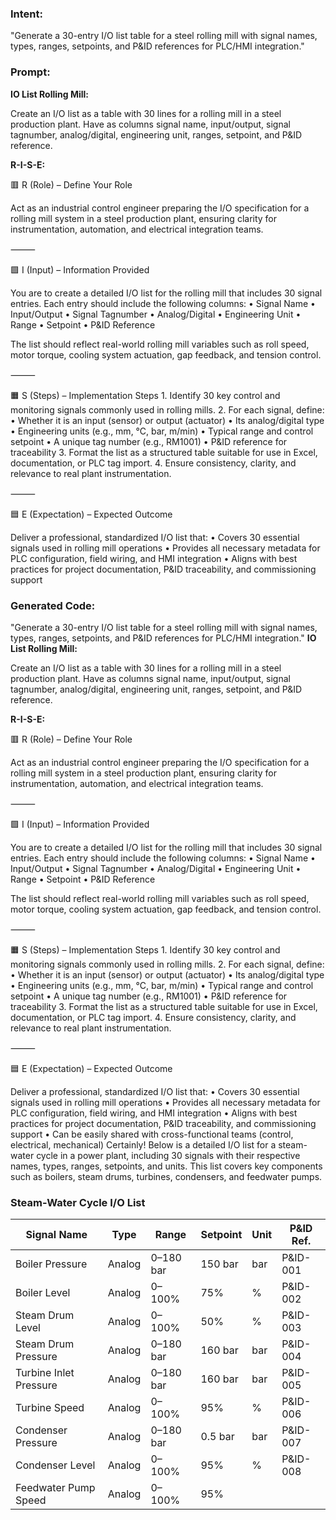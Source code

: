 ### Intent:
"Generate a 30-entry I/O list table for a steel rolling mill with signal names, types, ranges, setpoints, and P&ID references for PLC/HMI integration."

### Prompt:
**IO List Rolling Mill:**

Create an I/O list as a table with 30 lines for a rolling mill in a steel production plant. Have as columns signal name, input/output, signal tagnumber, analog/digital, engineering unit, ranges, setpoint, and P&ID reference.

**R-I-S-E:**

🟥 R (Role) – Define Your Role

Act as an industrial control engineer preparing the I/O specification for a rolling mill system in a steel production plant, ensuring clarity for instrumentation, automation, and electrical integration teams.

⸻

🟩 I (Input) – Information Provided

You are to create a detailed I/O list for the rolling mill that includes 30 signal entries. Each entry should include the following columns:
	•	Signal Name
	•	Input/Output
	•	Signal Tagnumber
	•	Analog/Digital
	•	Engineering Unit
	•	Range
	•	Setpoint
	•	P&ID Reference

The list should reflect real-world rolling mill variables such as roll speed, motor torque, cooling system actuation, gap feedback, and tension control.

⸻

🟧 S (Steps) – Implementation Steps
	1.	Identify 30 key control and monitoring signals commonly used in rolling mills.
	2.	For each signal, define:
	•	Whether it is an input (sensor) or output (actuator)
	•	Its analog/digital type
	•	Engineering units (e.g., mm, °C, bar, m/min)
	•	Typical range and control setpoint
	•	A unique tag number (e.g., RM1001)
	•	P&ID reference for traceability
	3.	Format the list as a structured table suitable for use in Excel, documentation, or PLC tag import.
	4.	Ensure consistency, clarity, and relevance to real plant instrumentation.

⸻

🟦 E (Expectation) – Expected Outcome

Deliver a professional, standardized I/O list that:
	•	Covers 30 essential signals used in rolling mill operations
	•	Provides all necessary metadata for PLC configuration, field wiring, and HMI integration
	•	Aligns with best practices for project documentation, P&ID traceability, and commissioning support

### Generated Code:
"Generate a 30-entry I/O list table for a steel rolling mill with signal names, types, ranges, setpoints, and P&ID references for PLC/HMI integration."
**IO List Rolling Mill:**

Create an I/O list as a table with 30 lines for a rolling mill in a steel production plant. Have as columns signal name, input/output, signal tagnumber, analog/digital, engineering unit, ranges, setpoint, and P&ID reference.

**R-I-S-E:**

🟥 R (Role) – Define Your Role

Act as an industrial control engineer preparing the I/O specification for a rolling mill system in a steel production plant, ensuring clarity for instrumentation, automation, and electrical integration teams.

⸻

🟩 I (Input) – Information Provided

You are to create a detailed I/O list for the rolling mill that includes 30 signal entries. Each entry should include the following columns:
	•	Signal Name
	•	Input/Output
	•	Signal Tagnumber
	•	Analog/Digital
	•	Engineering Unit
	•	Range
	•	Setpoint
	•	P&ID Reference

The list should reflect real-world rolling mill variables such as roll speed, motor torque, cooling system actuation, gap feedback, and tension control.

⸻

🟧 S (Steps) – Implementation Steps
	1.	Identify 30 key control and monitoring signals commonly used in rolling mills.
	2.	For each signal, define:
	•	Whether it is an input (sensor) or output (actuator)
	•	Its analog/digital type
	•	Engineering units (e.g., mm, °C, bar, m/min)
	•	Typical range and control setpoint
	•	A unique tag number (e.g., RM1001)
	•	P&ID reference for traceability
	3.	Format the list as a structured table suitable for use in Excel, documentation, or PLC tag import.
	4.	Ensure consistency, clarity, and relevance to real plant instrumentation.

⸻

🟦 E (Expectation) – Expected Outcome

Deliver a professional, standardized I/O list that:
	•	Covers 30 essential signals used in rolling mill operations
	•	Provides all necessary metadata for PLC configuration, field wiring, and HMI integration
	•	Aligns with best practices for project documentation, P&ID traceability, and commissioning support
	•	Can be easily shared with cross-functional teams (control, electrical, mechanical)
Certainly! Below is a detailed I/O list for a steam-water cycle in a power plant, including 30 signals with their respective names, types, ranges, setpoints, and units. This list covers key components such as boilers, steam drums, turbines, condensers, and feedwater pumps.

### Steam-Water Cycle I/O List

| Signal Name                  | Type          | Range                  | Setpoint          | Unit                 | P&ID Ref. |
|------------------------------|---------------|------------------------|-------------------|----------------------|-----------|
| Boiler Pressure              | Analog        | 0–180 bar             | 150 bar           | bar                  | P&ID-001  |
| Boiler Level                 | Analog        | 0–100%                | 75%               | %                    | P&ID-002  |
| Steam Drum Level             | Analog        | 0–100%                | 50%               | %                    | P&ID-003  |
| Steam Drum Pressure          | Analog        | 0–180 bar             | 160 bar           | bar                  | P&ID-004  |
| Turbine Inlet Pressure       | Analog        | 0–180 bar             | 160 bar           | bar                  | P&ID-005  |
| Turbine Speed                | Analog        | 0–100%                | 95%               | %                    | P&ID-006  |
| Condenser Pressure           | Analog        | 0–180 bar             | 0.5 bar           | bar                  | P&ID-007  |
| Condenser Level               | Analog        | 0–100%                | 95%               | %                    | P&ID-008  |
| Feedwater Pump Speed         | Analog        | 0–100%                | 95%
